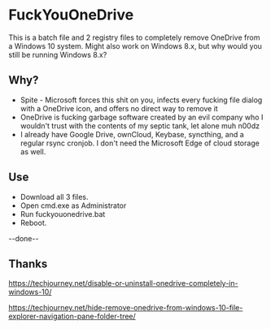 # FuckYouOneDrive

This is a batch file and 2 registry files to completely remove OneDrive from a Windows 10 system. Might also work on Windows 8.x, but why would you still be running Windows 8.x?

## Why?

* Spite - Microsoft forces this shit on you, infects every fucking file dialog with a OneDrive icon, and offers no direct way to remove it
* OneDrive is fucking garbage software created by an evil company who I wouldn't trust with the contents of my septic tank, let alone muh n00dz
* I already have Google Drive, ownCloud, Keybase, syncthing, and a regular rsync cronjob. I don't need the Microsoft Edge of cloud storage as well.

## Use

* Download all 3 files.
* Open cmd.exe as Administrator
* Run fuckyouonedrive.bat
* Reboot.

--done--

## Thanks
https://techjourney.net/disable-or-uninstall-onedrive-completely-in-windows-10/

https://techjourney.net/hide-remove-onedrive-from-windows-10-file-explorer-navigation-pane-folder-tree/

